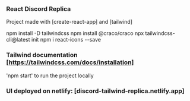 ### React Discord Replica 

Project made with [create-react-app] and [tailwind]

npm install -D tailwindcss
npm install @craco/craco
npx tailwindcss-cli@latest init
npm i react-icons --save       

### Tailwind documentation [https://tailwindcss.com/docs/installation]

'npm start' to run the project locally 

### UI deployed on netlify: [discord-tailwind-replica.netlify.app]